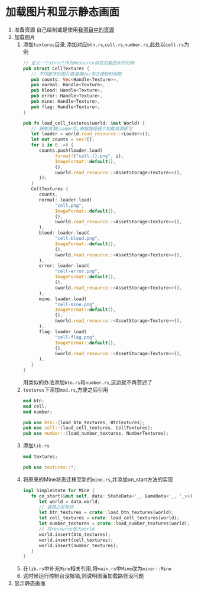 # 加载图片和显示静态画面
1. 准备资源
   自己绘制或是使用[我项目中的资源](https://github.com/asurance/mine-tutorial/tree/master/tutorial_02/assets)
2. 加载图片
   1. 添加`textures`目录,添加对应`btn.rs`,`cell.rs`,`number.rs`,此处以`cell.rs`为例
      ``` Rust  
      // 定义一个struct作为Resource存放加载图片的句柄
      pub struct CellTextures {
         // 不同数字的图片直接用Vec存方便到时候取
         pub counts: Vec<Handle<Texture>>,
         pub normal: Handle<Texture>,
         pub blood: Handle<Texture>,
         pub error: Handle<Texture>,
         pub mine: Handle<Texture>,
         pub flag: Handle<Texture>,
      }

      pub fn load_cell_textures(world: &mut World) {
         // 获取资源Loader后,根据路径逐个加载资源即可
         let loader = world.read_resource::<Loader>();
         let mut counts = vec![];
         for i in 0..=8 {
            counts.push(loader.load(
                  format!("cell-{}.png", i),
                  ImageFormat::default(),
                  (),
                  &world.read_resource::<AssetStorage<Texture>>(),
            ));
         }
         CellTextures {
            counts,
            normal: loader.load(
                  "cell.png",
                  ImageFormat::default(),
                  (),
                  &world.read_resource::<AssetStorage<Texture>>(),
            ),
            blood: loader.load(
                  "cell-blood.png",
                  ImageFormat::default(),
                  (),
                  &world.read_resource::<AssetStorage<Texture>>(),
            ),
            error: loader.load(
                  "cell-error.png",
                  ImageFormat::default(),
                  (),
                  &world.read_resource::<AssetStorage<Texture>>(),
            ),
            mine: loader.load(
                  "cell-mine.png",
                  ImageFormat::default(),
                  (),
                  &world.read_resource::<AssetStorage<Texture>>(),
            ),
            flag: loader.load(
                  "cell-flag.png",
                  ImageFormat::default(),
                  (),
                  &world.read_resource::<AssetStorage<Texture>>(),
            ),
         }
      }
      ```
      用类似的办法添加`btn.rs`和`number.rs`,这边就不再赘述了
   2. `textures`下添加`mod.rs`,方便之后引用
      ``` Rust
      mod btn;
      mod cell;
      mod number;

      pub use btn::{load_btn_textures, BtnTextures};
      pub use cell::{load_cell_textures, CellTextures};
      pub use number::{load_number_textures, NumberTextures};
      ```
   3. 添加`lib.rs`
      ``` Rust
      mod textures;

      pub use textures::*;
      ``` 
   4. 将原来的Mine状态迁移至新的`mine.rs`,并添加on_start方法的实现
      ``` Rust
      impl SimpleState for Mine {
         fn on_start(&mut self, data: StateData<'_, GameData<'_, '_>>) {
            let world = data.world;
            // 调用之前写好
            let btn_textures = crate::load_btn_textures(world);
            let cell_textures = crate::load_cell_textures(world);
            let number_textures = crate::load_number_textures(world);
            // 将resource放入world
            world.insert(btn_textures);
            world.insert(cell_textures);
            world.insert(number_textures);
         }
      }
      ```
   5. 在`lib.rs`中补充`Mine`相关引用,将`main.rs`中`Mine`改为`miner::Mine`
   6. 这时候运行控制台没报错,则说明图面加载路径没问题
3. 显示静态画面